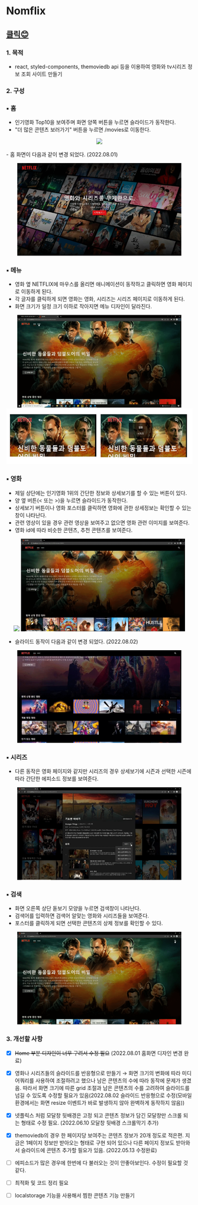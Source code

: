 # Nomflix

## [클릭😊](https://jeong922.github.io/react-masterclass-nomflix/)

### 1. 목적

- react, styled-components, themoviedb api 등을 이용하여 영화와 tv시리즈 정보 조회 사이트 만들기

### 2. 구성

### ▪ 홈

- 인기영화 Top10을 보여주며 화면 양쪽 버튼을 누르면 슬라이드가 동작한다.<br>
- "더 많은 콘텐츠 보러가기" 버튼을 누르면 /movies로 이동한다.
<p align="center">
<img src="./img/홈.gif" height="250" />
</p>
- 홈 화면이 다음과 같이 변경 되었다. (2022.08.01)
<p align="center">
<img src="./img/홈화면.gif" height="250" />
</p>

### ▪ 메뉴

- 영화 옆 NETFLIX에 마우스를 올리면 애니메이션이 동작하고 클릭하면 영화 페이지로 이동하게 된다.
- 각 글자를 클릭하게 되면 영화는 영화, 시리즈는 시리즈 페이지로 이동하게 된다.
- 화면 크기가 일정 크기 이하로 작아지면 메뉴 디자인이 달라진다.
<p align="center">
<img src="./img/메뉴 클릭.gif" height="250" />
<img src="./img/메뉴.jpg" height="150" />
</p>

### ▪ 영화

- 제일 상단에는 인기영화 1위의 간단한 정보와 상세보기를 할 수 있는 버튼이 있다.
- 양 옆 버튼(< 또는 >)을 누르면 슬라이드가 동작한다.
- 상세보기 버튼이나 영화 포스터를 클릭하면 영화에 관한 상세정보는 확인할 수 있는 창이 나타난다.
- 관련 영상이 있을 경우 관련 영상을 보여주고 없으면 영화 관련 이미지를 보여준다.
- 영화 id에 따라 비슷한 콘텐츠, 추천 콘텐츠를 보여준다.
<p align="center">
<img src="./img/슬라이드.gif" height="250" />
<img src="./img/모달창.gif" height="250" />
</p>

- 슬라이드 동작이 다음과 같이 변경 되었다. (2022.08.02)
<p align="center">
<img src="./img/슬라이드 동작.gif" height="250" />
</p>

### ▪ 시리즈

- 다른 동작은 영화 페이지와 같지만 시리즈의 경우 상세보기에 시즌과 선택한 시즌에 따라 간단한 에피소드 정보를 보여준다.
<p align="center">
<img src="./img/시즌 에피소드.gif" height="250" />
</p>

### ▪ 검색

- 화면 오른쪽 상단 돋보기 모양을 누르면 검색창이 나타난다.
- 검색어를 입력하면 검색어 알맞는 영화와 시리즈들을 보여준다.
- 포스터를 클릭하게 되면 선택한 콘텐츠의 상제 정보를 확인할 수 있다.
<p align="center">
<img src="./img/검색.gif" height="250" />
</p>

### 3. 개선할 사항

- [x] ~~Home 부분 디자인이 너무 구려서 수정 필요~~ (2022.08.01 홈화면 디자인 변경 완료)

- [x] 영화나 시리즈들의 슬라이드를 반응형으로 만들기 → 화면 크기의 변화에 따라 미디어쿼리를 사용하여 조절하려고 했으나 남은 콘텐츠의 수에 따라 동작에 문제가 생겼음. 따라서 화면 크기에 따른 grid 조절과 남은 콘텐츠의 수를 고려하여 슬라이드를 넘길 수 있도록 수정할 필요가 있음(2022.08.02 슬라이드 반응형으로 수정(모바일 환경에서는 화면 resize 이벤트가 바로 발생하지 않아 완벽하게 동작하지 않음))

- [x] 넷플릭스 처럼 모달창 뒷배경은 고정 되고 콘텐츠 정보가 담긴 모달창만 스크롤 되는 형태로 수정 필요. (2022.06.10 모달창 뒷배경 스크롤막기 추가)

- [x] themoviedb의 경우 한 페이지당 보여주는 콘텐츠 정보가 20개 정도로 적은편. 지금은 1페이지 정보만 받아오는 형태로 구현 되어 있으나 다른 페이지 정보도 받아와서 슬라이드에 콘텐츠 추가할 필요가 있음. (2022.05.13 수정완료)

- [ ] 에피소드가 많은 경우에 한번에 다 불러오는 것이 안좋아보인다. 수정이 필요할 것 같다.

- [ ] 최적화 및 코드 정리 필요

- [ ] localstorage 기능을 사용해서 찜한 콘텐츠 기능 만들기
